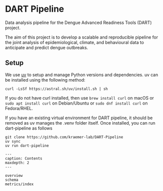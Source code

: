 # DART Pipeline

Data analysis pipeline for the Dengue Advanced Readiness Tools (DART) project.

The aim of this project is to develop a scalable and reproducible pipeline for
the joint analysis of epidemiological, climate, and behavioural data to
anticipate and predict dengue outbreaks.

## Setup

We use [uv](https://docs.astral.sh/uv/getting-started/installation/) to setup
and manage Python versions and dependencies. uv can be installed using the
following method:

```shell
curl -LsSf https://astral.sh/uv/install.sh | sh
```

If you do not have curl installed, then use `brew install curl` on macOS or
`sudo apt install curl` on Debian/Ubuntu or `sudo dnf install curl` on
Fedora/RHEL.

If you have an existing virtual environment for DART pipeline, it should be
removed as uv manages the .venv folder itself. Once installed, you can run
dart-pipeline as follows

```shell
git clone https://github.com/kraemer-lab/DART-Pipeline
uv sync
uv run dart-pipeline
```


```{toctree}
---
caption: Contents
maxdepth: 2
---

overview
schema
metrics/index
```
